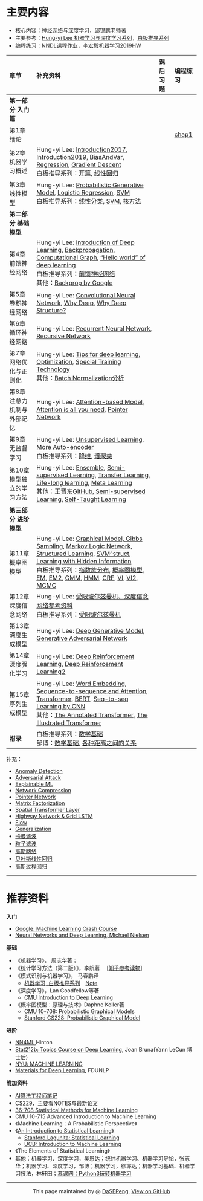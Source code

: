 # 主要内容
- 核心内容：[神经网络与深度学习](https://nndl.github.io/)，邱锡鹏老师著
- 主要参考：[Hung-yi Lee 机器学习与深度学习系列](http://speech.ee.ntu.edu.tw/~tlkagk/courses.html)，[白板推导系列](https://github.com/shuhuai007/Machine-Learning-Session)
- 编程练习：[NNDL课程作业](https://github.com/nndl/exercise)，[李宏毅机器学习2019HW](http://speech.ee.ntu.edu.tw/~tlkagk/courses_ML19.html)


| 章节      |    补充资料 |  课后习题 | 编程练习|
| :-------- | :--------|:---- | :-- |
| **第一部分 入门篇**  | ||| 
| 第1章 绪论  |  |    | [chap1](https://github.com/DaSEPeng/exercise_nndl/tree/master/chap1_warmup)| 
| 第2章 机器学习概述|Hung-yi Lee: [Introduction2017](http://speech.ee.ntu.edu.tw/~tlkagk/courses_ML17_2.html), [Introduction2019](http://speech.ee.ntu.edu.tw/~tlkagk/courses_ML19.html), [BiasAndVar](http://speech.ee.ntu.edu.tw/~tlkagk/courses_ML17_2.html), [Regression](http://speech.ee.ntu.edu.tw/~tlkagk/courses_ML17_2.html), [Gradient Descent](http://speech.ee.ntu.edu.tw/~tlkagk/courses_ML17_2.html) <br>白板推导系列：[开篇](https://github.com/shuhuai007/Machine-Learning-Session), [线性回归](https://github.com/shuhuai007/Machine-Learning-Session) | | | 
|第3章 线性模型 | Hung-yi Lee: [Probabilistic Generative Model](http://speech.ee.ntu.edu.tw/~tlkagk/courses_ML17_2.html), [Logistic Regression](http://speech.ee.ntu.edu.tw/~tlkagk/courses_ML17_2.html), [SVM](http://speech.ee.ntu.edu.tw/~tlkagk/courses_ML16.html)<br>白板推导系列：[线性分类](https://github.com/shuhuai007/Machine-Learning-Session), [SVM](https://github.com/shuhuai007/Machine-Learning-Session), [核方法](https://github.com/shuhuai007/Machine-Learning-Session) | | |  
| **第二部分 基础模型**  | ||| 
| 第4章 前馈神经网络  | Hung-yi Lee: [ Introduction of Deep Learning](http://speech.ee.ntu.edu.tw/~tlkagk/courses_ML17_2.html), [Backpropagation](http://speech.ee.ntu.edu.tw/~tlkagk/courses_ML17_2.html), [Computational Graph](http://speech.ee.ntu.edu.tw/~tlkagk/courses_MLDS18.html), [“Hello world” of deep learning](http://speech.ee.ntu.edu.tw/~tlkagk/courses_ML17_2.html)<br>白板推导系列：[前馈神经网络](https://www.bilibili.com/video/av40204935)<br>其他：[Backprop by Google](https://google-developers.appspot.com/machine-learning/crash-course/backprop-scroll/)|     | | 
| 第5章 卷积神经网络  | Hung-yi Lee: [Convolutional Neural Network](http://speech.ee.ntu.edu.tw/~tlkagk/courses_ML17_2.html), [Why Deep](http://speech.ee.ntu.edu.tw/~tlkagk/courses_ML17_2.html), [Why Deep Structure?](http://speech.ee.ntu.edu.tw/~tlkagk/courses_MLDS18.html)  |     | | 
| 第6章 循环神经网络  | Hung-yi Lee: [Recurrent Neural Network](http://speech.ee.ntu.edu.tw/~tlkagk/courses_ML17_2.html), [Recursive Network](http://speech.ee.ntu.edu.tw/~tlkagk/courses_MLDS18.html)  |     | | 
| 第7章 网络优化与正则化   |Hung-yi Lee: [Tips for deep learning](http://speech.ee.ntu.edu.tw/~tlkagk/courses_ML17_2.html), [Optimization](http://speech.ee.ntu.edu.tw/~tlkagk/courses_MLDS18.html), [Special Training Technology](http://speech.ee.ntu.edu.tw/~tlkagk/courses_MLDS18.html) <br>其他：[Batch Normalization分析](https://spaces.ac.cn/archives/6992)  |     | | 
| 第8章 注意力机制与外部记忆  |Hung-yi Lee: [Attention-based Model](http://speech.ee.ntu.edu.tw/~tlkagk/courses_MLDS18.html), [Attention is all you need](https://arxiv.org/pdf/1706.03762.pdf), [Pointer Network](http://speech.ee.ntu.edu.tw/~tlkagk/courses_MLDS18.html)   |     | | 
| 第9章 无监督学习  | Hung-yi Lee: [Unsupervised Learning](http://speech.ee.ntu.edu.tw/~tlkagk/courses_ML17_2.html), [More Auto-encoder ](http://speech.ee.ntu.edu.tw/~tlkagk/courses_ML19.html)<br>白板推导系列：[降维](https://github.com/shuhuai007/Machine-Learning-Session), [谱聚类](https://space.bilibili.com/97068901/dynamic)|     | | 
| 第10章 模型独立的学习方法  | Hung-yi Lee: [Ensemble](http://speech.ee.ntu.edu.tw/~tlkagk/courses_ML17_2.html), [Semi-supervised Learning](http://speech.ee.ntu.edu.tw/~tlkagk/courses_ML17_2.html), [Transfer Learning](http://speech.ee.ntu.edu.tw/~tlkagk/courses_ML17_2.html), [Life-long learning](http://speech.ee.ntu.edu.tw/~tlkagk/courses_ML19.html), [Meta Learning](http://speech.ee.ntu.edu.tw/~tlkagk/courses_ML19.html)<br>其他：[王晋东GitHub](https://github.com/jindongwang), [Semi-supervised Learning](https://www.cs.utah.edu/~piyush/teaching/8-11-slides.pdf), [Self-Taught Learning](https://www3.nd.edu/~rjohns15/cse40647.sp14/www/content/lectures/34%20-%20Self-Taught%20Learning.pdf)|     | | 
| **第三部分 进阶模型**  | ||| 
| 第11章 概率图模型  |Hung-yi Lee: [Graphical Model, Gibbs Sampling](http://speech.ee.ntu.edu.tw/~tlkagk/courses_MLSD15_2.html), [Markov Logic Network](http://speech.ee.ntu.edu.tw/~tlkagk/courses_MLSD15_2.html), [Structured Learning](http://speech.ee.ntu.edu.tw/~tlkagk/courses_ML16.html), [SVM^struct](http://speech.ee.ntu.edu.tw/~tlkagk/courses_MLSD15_2.html), [Learning with Hidden Information](http://speech.ee.ntu.edu.tw/~tlkagk/courses_MLSD15_2.html)<br>白板推导系列：[指数族分布](https://github.com/shuhuai007/Machine-Learning-Session), [概率图模型](https://github.com/shuhuai007/Machine-Learning-Session), [EM](https://github.com/shuhuai007/Machine-Learning-Session), [EM2](https://space.bilibili.com/97068901/dynamic), [GMM](https://github.com/shuhuai007/Machine-Learning-Session), [HMM](https://github.com/shuhuai007/Machine-Learning-Session), [CRF](https://github.com/shuhuai007/Machine-Learning-Session), [VI](https://github.com/shuhuai007/Machine-Learning-Session), [VI2](https://space.bilibili.com/97068901/dynamic), [MCMC](https://github.com/shuhuai007/Machine-Learning-Session)  |     | | 
| 第12章 深度信念网络  |Hung-yi Lee: [受限玻尔兹曼机、深度信念网络参考资料](http://speech.ee.ntu.edu.tw/~tlkagk/courses/ML_2017/Lecture/auto.pdf)<br>白板推导系列：[受限玻尔兹曼机](https://github.com/shuhuai007/Machine-Learning-Session) |     | | 
| 第13章 深度生成模型  |Hung-yi Lee: [Deep Generative Model](http://speech.ee.ntu.edu.tw/~tlkagk/courses_ML17_2.html), [Generative Adversarial Network](http://speech.ee.ntu.edu.tw/~tlkagk/courses_MLDS18.html)   |     | | 
| 第14章 深度强化学习 |Hung-yi Lee: [Deep Reinforcement Learning](http://speech.ee.ntu.edu.tw/~tlkagk/courses_ML17_2.html), [Deep Reinforcement Learning2](http://speech.ee.ntu.edu.tw/~tlkagk/courses_MLDS18.html)   |     | | 
| 第15章 序列生成模型  |Hung-yi Lee: [Word Embedding](http://speech.ee.ntu.edu.tw/~tlkagk/courses_ML17_2.html), [Sequence-to-sequence and Attention](http://speech.ee.ntu.edu.tw/~tlkagk/courses_ML17_2.html), [Transformer](http://speech.ee.ntu.edu.tw/~tlkagk/courses_ML19.html), [BERT](http://speech.ee.ntu.edu.tw/~tlkagk/courses_ML19.html), [Seq-to-seq Learning by CNN](https://arxiv.org/pdf/1705.03122.pdf)<br>其他：[The Annotated Transformer](http://nlp.seas.harvard.edu/2018/04/03/attention.html), [The Illustrated Transformer](https://jalammar.github.io/illustrated-transformer/) |     | | 
| **附录**  |白板推导系列：[数学基础](https://github.com/shuhuai007/Machine-Learning-Session)<br> 邹博：[数学基础](https://www.bilibili.com/video/av23585080/?p=8), [各种距离之间的关系](https://www.bilibili.com/video/av23585080/?p=16)  ||| 

补充：
- [Anomaly Detection](http://speech.ee.ntu.edu.tw/~tlkagk/courses_ML19.html)
- [Adversarial Attack](http://speech.ee.ntu.edu.tw/~tlkagk/courses_ML19.html)
- [Explainable ML](http://speech.ee.ntu.edu.tw/~tlkagk/courses_ML19.html)
- [Network Compression](http://speech.ee.ntu.edu.tw/~tlkagk/courses_ML19.html)
- [Pointer Network](http://speech.ee.ntu.edu.tw/~tlkagk/courses_MLDS18.html)
- [Matrix Factorization](http://speech.ee.ntu.edu.tw/~tlkagk/courses_ML17.html)
- [Spatial Transformer Layer](http://speech.ee.ntu.edu.tw/~tlkagk/courses_MLDS17.html)
- [Highway Network & Grid LSTM](http://speech.ee.ntu.edu.tw/~tlkagk/courses_MLDS17.html)
- [Flow](http://speech.ee.ntu.edu.tw/~tlkagk/courses_ML19.html)
- [Generalization](http://speech.ee.ntu.edu.tw/~tlkagk/courses_MLDS18.html)
- [卡曼滤波](https://github.com/shuhuai007/Machine-Learning-Session)
- [粒子滤波](https://github.com/shuhuai007/Machine-Learning-Session)
- [高斯网络](https://github.com/shuhuai007/Machine-Learning-Session)
- [贝叶斯线性回归](https://github.com/shuhuai007/Machine-Learning-Session)
- [高斯过程回归](https://github.com/shuhuai007/Machine-Learning-Session)



--------------------------------------------------

# 推荐资料

**入门**
- [Google: Machine Learning Crash Course](https://developers.google.com/machine-learning/crash-course/)
- [Neural Networks and Deep Learning, Michael Nielsen](http://neuralnetworksanddeeplearning.com/)

**基础**
- 《机器学习》， 周志华著；
- 《统计学习方法（第二版）》，李航著 &emsp;[[知乎参考读物](https://zhuanlan.zhihu.com/p/36378498)]  
- 《模式识别与机器学习》， 马春鹏译
  - [机器学习, 白板推导系列](https://github.com/shuhuai007/Machine-Learning-Session)&emsp;[Note](https://github.com/ws13685555932/machine_learning_derivation) 
- 《深度学习》，Lan Goodfellow等著
    - [CMU Introduction to Deep Learning](http://deeplearning.cs.cmu.edu/)
- 《概率图模型：原理与技术》Daphne Koller著
    - [CMU 10-708: Probabilistic Graphical Models](https://sailinglab.github.io/pgm-spring-2019/)
    - [Stanford CS228: Probabilistic Graphical Model](https://cs228.stanford.edu/)
    
**进阶**
- [NN4ML](https://www.bilibili.com/video/av9838961?from=search&seid=12389028944234946948),Hinton
- [Stat212b: Topics Course on Deep Learning](http://joanbruna.github.io/stat212b/), Joan Bruna(Yann LeCun 博士后)
- [NYU: MACHINE LEARNING](https://davidrosenberg.github.io/ml2019/#resources?utm_source=wechat_session&utm_medium=social&utm_oi=844207196790202368&nsukey=rb5HTvIlGMlnGJ1rCFoqoQomgMOhQe0J00cRZsoLPJxGfWlAVSCxkFUqVHPdpGpSdkcnAH8y9ApeFvaNGir2znHWUe61CH4RyX79R8oqq8CmqWiL3ZbZfuDvSScXl7C8zcXlGVaErk1kRQewyHY8j%2Bee3yq1zuoQ8GagBtKnKdw%3D)
- [Materials for Deep Learning](https://github.com/nndl/materials-for-deep-learning), FDUNLP



**附加资料**
- [AI算法工程师笔记](http://www.huaxiaozhuan.com/)
- [CS229](http://cs229.stanford.edu/syllabus.html)，主要看NOTES与最新论文
- [36-708 Statistical Methods for Machine Learning](http://www.stat.cmu.edu/~larry/=sml/)
- CMU 10-715 Advanced Introduction to Machine Learning
- 《Machine Learning：A Probabilistic Perspective》 
- 《[An Introduction to Statistical Learning](http://www-bcf.usc.edu/~gareth/ISL/)》
  - [Stanford Lagunita: Statistical Learning](https://lagunita.stanford.edu/courses/HumanitiesSciences/StatLearning/Winter2016/about)
  - [UCB: Introduction to Machine Learning](https://people.eecs.berkeley.edu/~jrs/189/)
- 《The Elements of Statistical Learning》
- 其他：机器学习、深度学习，吴恩达；统计机器学习、机器学习导论，张志华；机器学习、深度学习，邹博；机器学习，徐亦达；机器学习基础、机器学习技法，林轩田；[慕课网：Python3玩转机器学习](https://coding.imooc.com/class/169.html)


------------------------------------------------------------

<div style="text-align:center;">
This page maintained by @ <a href="https://dasepeng.github.io/">DaSEPeng</a>, 	
<a href="https://github.com/DaSEPeng/Machine-Learning/">View on GitHub</a>
</div>
